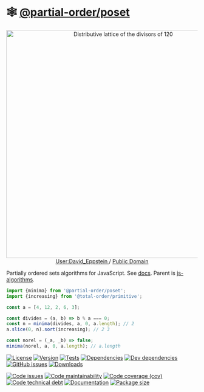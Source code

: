:spider_web: [@partial-order/poset](https://partial-order.github.io/poset)
==

<p align="center">
<a href="https://commons.wikimedia.org/wiki/File:Birkhoff120.svg">
<img alt="Distributive lattice of the divisors of 120" src="https://upload.wikimedia.org/wikipedia/commons/7/7c/Birkhoff120.svg" width="600">
</a><br/>
<a href="https://en.wikipedia.org/wiki/User:David_Eppstein">
User:David_Eppstein
</a>
/
<a href="https://en.wikipedia.org/wiki/Public_domain">Public Domain</a>
</p>

Partially ordered sets algorithms for JavaScript.
See [docs](https://partial-order.github.io/poset).
Parent is [js-algorithms](https://github.com/make-github-pseudonymous-again/js-algorithms).

```js
import {minima} from '@partial-order/poset';
import {increasing} from '@total-order/primitive';

const a = [4, 12, 2, 6, 3];

const divides = (a, b) => b % a === 0;
const n = minima(divides, a, 0, a.length); // 2
a.slice(0, n).sort(increasing); // 2 3

const norel = (_a, _b) => false;
minima(norel, a, 0, a.length); // a.length
```

[![License](https://img.shields.io/github/license/partial-order/poset.svg)](https://raw.githubusercontent.com/partial-order/poset/main/LICENSE)
[![Version](https://img.shields.io/npm/v/@partial-order/poset.svg)](https://www.npmjs.org/package/@partial-order/poset)
[![Tests](https://img.shields.io/github/workflow/status/partial-order/poset/ci:test?event=push&label=tests)](https://github.com/partial-order/poset/actions/workflows/ci:test.yml?query=branch:main)
[![Dependencies](https://img.shields.io/david/partial-order/poset.svg)](https://david-dm.org/partial-order/poset)
[![Dev dependencies](https://img.shields.io/david/dev/partial-order/poset.svg)](https://david-dm.org/partial-order/poset?type=dev)
[![GitHub issues](https://img.shields.io/github/issues/partial-order/poset.svg)](https://github.com/partial-order/poset/issues)
[![Downloads](https://img.shields.io/npm/dm/@partial-order/poset.svg)](https://www.npmjs.org/package/@partial-order/poset)

[![Code issues](https://img.shields.io/codeclimate/issues/partial-order/poset.svg)](https://codeclimate.com/github/partial-order/poset/issues)
[![Code maintainability](https://img.shields.io/codeclimate/maintainability/partial-order/poset.svg)](https://codeclimate.com/github/partial-order/poset/trends/churn)
[![Code coverage (cov)](https://img.shields.io/codecov/c/gh/partial-order/poset/main.svg)](https://codecov.io/gh/partial-order/poset)
[![Code technical debt](https://img.shields.io/codeclimate/tech-debt/partial-order/poset.svg)](https://codeclimate.com/github/partial-order/poset/trends/technical_debt)
[![Documentation](https://partial-order.github.io/poset/badge.svg)](https://partial-order.github.io/poset/source.html)
[![Package size](https://img.shields.io/bundlephobia/minzip/@partial-order/poset)](https://bundlephobia.com/result?p=@partial-order/poset)
